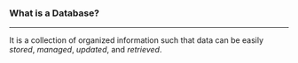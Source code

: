 ### What is a Database?
---
It is a collection of organized information such that data can be easily *stored*, *managed*, *updated*, and *retrieved*.